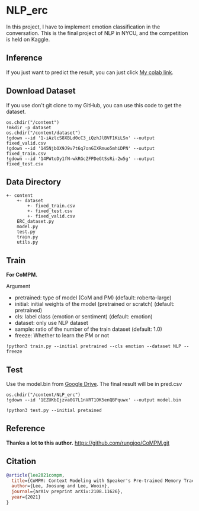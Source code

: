# NLP_erc
In this project, I have to implement emotion classification in the conversation. This is the final project of NLP in NYCU, and the competition is held on Kaggle.

## Inference
If you just want to predict the result, you can just click [My colab link](https://colab.research.google.com/drive/1aPiXwO73QrMLHYFmq2_QCWQ7cPKXJfIQ?usp=sharing).

## Download Dataset
If you use don't git clone to my GitHub, you can use this code to get the dataset.
```
os.chdir("/content")
!mkdir -p dataset
os.chdir("/content/dataset")
!gdown --id '1-iAzlcS8XBLd0cC3_iQzhJlBVF1KiLSn' --output fixed_valid.csv
!gdown --id '145NjbOX9J9v7t6q7onGIXRmuo5mhiDPN' --output fixed_train.csv
!gdown --id '14PWtoDy1fN-wkRGcZFPDeGtSsRi-2w5g' --output fixed_test.csv
```

## Data Directory
```text
+- content
    +- dataset
        +- fixed_train.csv
        +- fixed_test.csv
        +- fixed_valid.csv
    ERC_dataset.py
    model.py
    test.py
    train.py
    utils.py
```

## Train
**For CoMPM.**

Argument
- pretrained: type of model (CoM and PM) (default: roberta-large)
- initial: initial weights of the model (pretrained or scratch) (default: pretrained)
- cls: label class (emotion or sentiment) (default: emotion)
- dataset: only use NLP dataset
- sample: ratio of the number of the train dataset (default: 1.0)
- freeze: Whether to learn the PM or not
```
!python3 train.py --initial pretrained --cls emotion --dataset NLP --freeze
```

## Test
Use the model.bin from [Google Drive](https://drive.google.com/file/d/1EZUKbIjzva0G7L1nVRT1OK5enQBPquwx/view?usp=sharing).
The final result will be in pred.csv
```
os.chdir("/content/NLP_erc")
!gdown --id '1EZUKbIjzva0G7L1nVRT1OK5enQBPquwx' --output model.bin
```
```
!python3 test.py --initial pretained
```

## Reference
**Thanks a lot to this author.**
https://github.com/rungjoo/CoMPM.git

## Citation

```bibtex
@article{lee2021compm,
  title={CoMPM: Context Modeling with Speaker's Pre-trained Memory Tracking for Emotion Recognition in Conversation},
  author={Lee, Joosung and Lee, Wooin},
  journal={arXiv preprint arXiv:2108.11626},
  year={2021}
}
```
